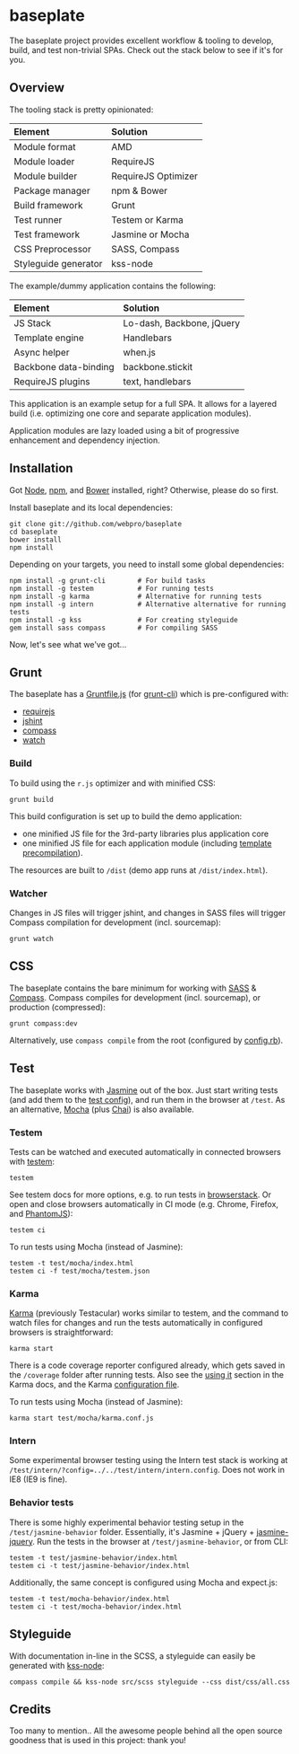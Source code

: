 # baseplate

The baseplate project provides excellent workflow & tooling to develop, build, and test non-trivial SPAs. Check out the stack below to see if it's for you.

## Overview

The tooling stack is pretty opinionated:

Element | Solution
:-- | :--
Module format | AMD
Module loader | RequireJS
Module builder | RequireJS Optimizer
Package manager | npm & Bower
Build framework | Grunt
Test runner | Testem or Karma
Test framework | Jasmine or Mocha
CSS Preprocessor | SASS, Compass
Styleguide generator | kss-node

The example/dummy application contains the following:

Element | Solution
:-- | :--
JS Stack | Lo-dash, Backbone, jQuery
Template engine | Handlebars
Async helper | when.js
Backbone data-binding | backbone.stickit
RequireJS plugins | text, handlebars

This application is an example setup for a full SPA. It allows for a layered build (i.e. optimizing one core and separate application modules).

Application modules are lazy loaded using a bit of progressive enhancement and dependency injection.

## Installation

Got [Node](http://nodejs.org/), [npm](https://github.com/isaacs/npm), and [Bower](http://bower.io/) installed, right? Otherwise, please do so first.

Install baseplate and its local dependencies:

    git clone git://github.com/webpro/baseplate
    cd baseplate
    bower install
    npm install

Depending on your targets, you need to install some global dependencies:

    npm install -g grunt-cli        # For build tasks
    npm install -g testem           # For running tests
    npm install -g karma            # Alternative for running tests
    npm install -g intern           # Alternative alternative for running tests
    npm install -g kss              # For creating styleguide
    gem install sass compass        # For compiling SASS

Now, let's see what we've got...

## Grunt

The baseplate has a [Gruntfile.js](Gruntfile.js) (for [grunt-cli](https://github.com/gruntjs/grunt-cli)) which is pre-configured with:

* [requirejs](https://github.com/gruntjs/grunt-contrib-requirejs)
* [jshint](https://github.com/gruntjs/grunt-contrib-jshint)
* [compass](https://github.com/gruntjs/grunt-contrib-compass)
* [watch](https://github.com/gruntjs/grunt-contrib-watch)

### Build

To build using the `r.js` optimizer and with minified CSS:

    grunt build

This build configuration is set up to build the demo application:

* one minified JS file for the 3rd-party libraries plus application core
* one minified JS file for each application module (including [template precompilation](https://github.com/webpro/precompiled-templates)).

The resources are built to `/dist` (demo app runs at `/dist/index.html`).

### Watcher

Changes in JS files will trigger jshint, and changes in SASS files will trigger Compass compilation for development (incl. sourcemap):

    grunt watch

## CSS

The baseplate contains the bare minimum for working with [SASS](http://sass-lang.com/) & [Compass](http://compass-style.org/). Compass compiles for development (incl. sourcemap), or production (compressed):

    grunt compass:dev

Alternatively, use `compass compile` from the root (configured by [config.rb](config.rb)).

## Test

The baseplate works with [Jasmine](http://pivotal.github.com/jasmine/) out of the box. Just start writing tests (and add them to the [test config](test/jasmine/require.config.js)), and run them in the browser at `/test`. As an alternative, [Mocha](http://visionmedia.github.io/mocha/) (plus [Chai](http://chaijs.com/)) is also available.

### Testem

Tests can be watched and executed automatically in connected browsers with [testem](https://github.com/airportyh/testem):

    testem

See testem docs for more options, e.g. to run tests in [browserstack](https://github.com/airportyh/testem/tree/master/examples/browserstack). Or open and close browsers automatically in CI mode (e.g. Chrome, Firefox, and [PhantomJS](https://github.com/airportyh/testem#phantomjs)):

    testem ci

To run tests using Mocha (instead of Jasmine):

    testem -t test/mocha/index.html
    testem ci -f test/mocha/testem.json

### Karma

[Karma](http://karma-runner.github.com/0.8/index.html) (previously Testacular) works similar to testem, and the command to watch files for changes and run the tests automatically in configured browsers is straightforward:

    karma start

There is a code coverage reporter configured already, which gets saved in the `/coverage` folder after running tests. Also see the [using it](https://github.com/karma-runner/karma#using-it) section in the Karma docs, and the Karma [configuration file](karma.conf.js).

To run tests using Mocha (instead of Jasmine):

    karma start test/mocha/karma.conf.js

### Intern

Some experimental browser testing using the Intern test stack is working at `/test/intern/?config=../../test/intern/intern.config`. Does not work in IE8 (IE9 is fine).

### Behavior tests

There is some highly experimental behavior testing setup in the `/test/jasmine-behavior` folder. Essentially, it's Jasmine + jQuery + [jasmine-jquery](https://github.com/velesin/jasmine-jquery). Run the tests in the browser at `/test/jasmine-behavior`, or from CLI:

    testem -t test/jasmine-behavior/index.html
    testem ci -t test/jasmine-behavior/index.html

Additionally, the same concept is configured using Mocha and expect.js:

    testem -t test/mocha-behavior/index.html
    testem ci -t test/mocha-behavior/index.html

## Styleguide

With documentation in-line in the SCSS, a styleguide can easily be generated with [kss-node](https://github.com/hughsk/kss-node):

    compass compile && kss-node src/scss styleguide --css dist/css/all.css

## Credits

Too many to mention.. All the awesome people behind all the open source goodness that is used in this project: thank you!
